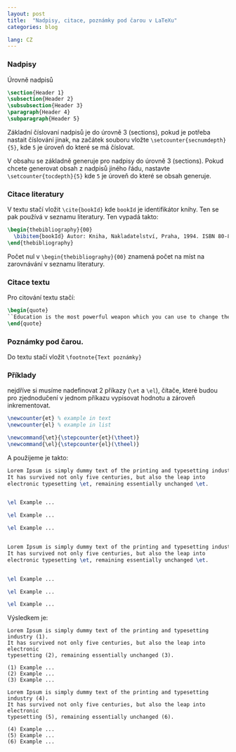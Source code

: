 ```yaml
---
layout: post
title:  "Nadpisy, citace, poznámky pod čarou v LaTeXu"
categories: blog

lang: CZ
---
```


### Nadpisy

Úrovně nadpisů

``` latex
\section{Header 1}
\subsection{Header 2}
\subsubsection{Header 3}
\paragraph{Header 4}
\subparagraph{Header 5}
```

Základní číslovaní nadpisů je do úrovně 3 (sections), pokud je potřeba nastait číslování jinak, na začátek souboru vložte `\setcounter{secnumdepth}{5}`, kde `5` je úroveň do které se má číslovat.

V obsahu se základně generuje pro nadpisy do úrovně 3 (sections). Pokud chcete generovat obsah z nadpisů jiného řádu, nastavte `\setcounter{tocdepth}{5}` kde `5` je úroveň do které se obsah generuje.


### Citace literatury

V textu stačí vložit `\cite{bookId}` kde `bookId` je identifikátor knihy. Ten se pak používá v seznamu literatury. Ten vypadá takto:

``` latex
\begin{thebibliography}{00}
  \bibitem{bookId} Autor: Kniha, Nakladatelství, Praha, 1994. ISBN 80-85867-35-4
\end{thebibliography}
```

Počet nul v `\begin{thebibliography}{00}` znamená počet na míst na zarovnávání v seznamu literatury.

### Citace textu

Pro citování textu stačí:

``` latex
\begin{quote}
``Education is the most powerful weapon which you can use to change the world.'' Nelson Mandela
\end{quote}
```

### Poznámky pod čarou.

Do textu stačí vložit `\footnote{Text poznámky}`

### Příklady

nejdříve si musíme nadefinovat 2 příkazy (`\et` a `\el`), čítače, které budou pro zjednodučení v jednom příkazu vypisovat hodnotu a zároveň inkrementovat.

``` latex
\newcounter{et} % example in text
\newcounter{el} % example in list

\newcommand{\et}{\stepcounter{et}(\theet)}
\newcommand{\el}{\stepcounter{el}(\theel)}
```

A použijeme je takto:

``` latex
Lorem Ipsum is simply dummy text of the printing and typesetting industry \et.
It has survived not only five centuries, but also the leap into
electronic typesetting \et, remaining essentially unchanged \et.


\el Example ...

\el Example ...

\el Example ...


Lorem Ipsum is simply dummy text of the printing and typesetting industry \et.
It has survived not only five centuries, but also the leap into
electronic typesetting \et, remaining essentially unchanged \et.


\el Example ...

\el Example ...

\el Example ...
```

Výsledkem je:

```
Lorem Ipsum is simply dummy text of the printing and typesetting industry (1).
It has survived not only five centuries, but also the leap into electronic
typesetting (2), remaining essentially unchanged (3).

(1) Example ...
(2) Example ...
(3) Example ...

Lorem Ipsum is simply dummy text of the printing and typesetting industry (4).
It has survived not only five centuries, but also the leap into electronic
typesetting (5), remaining essentially unchanged (6).

(4) Example ...
(5) Example ...
(6) Example ...
```